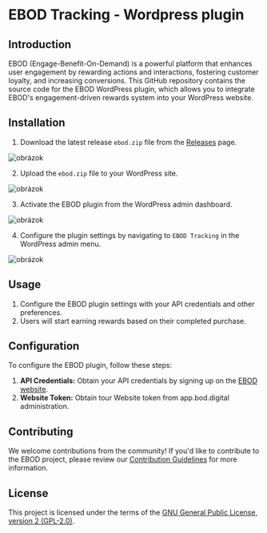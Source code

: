 # EBOD Tracking - Wordpress plugin

## Introduction

EBOD (Engage-Benefit-On-Demand) is a powerful platform that enhances user engagement by rewarding actions and interactions, fostering customer loyalty, and increasing conversions. 
This GitHub repository contains the source code for the EBOD WordPress plugin, which allows you to integrate EBOD's engagement-driven rewards system into your WordPress website.

## Installation

1. Download the latest release `ebod.zip` file from the [Releases](https://github.com/bod-digital/ebod-wordpress-plugin/releases/latest) page.

![obrázok](https://github.com/bod-digital/ebod-wordpress-plugin/assets/142394627/ebfad928-2aeb-44d5-9b90-a58efc027965)

2. Upload the `ebod.zip` file to your WordPress site.

![obrázok](https://github.com/bod-digital/ebod-wordpress-plugin/assets/142394627/161f111b-a5ab-49ac-818b-3a74a29b4e68)

3. Activate the EBOD plugin from the WordPress admin dashboard.

![obrázok](https://github.com/bod-digital/ebod-wordpress-plugin/assets/142394627/8598db53-19b9-4aba-ad32-35c80a4a89dd)

4. Configure the plugin settings by navigating to `EBOD Tracking` in the WordPress admin menu.

![obrázok](https://github.com/bod-digital/ebod-wordpress-plugin/assets/142394627/e15d7e64-f5c4-4419-a294-7be088c42df6)


## Usage

1. Configure the EBOD plugin settings with your API credentials and other preferences.
2. Users will start earning rewards based on their completed purchase.

## Configuration

To configure the EBOD plugin, follow these steps:

1. **API Credentials:** Obtain your API credentials by signing up on the [EBOD website](https://app.bod.digital).
2. **Website Token:** Obtain tour Website token from app.bod.digital administration. 

## Contributing

We welcome contributions from the community! If you'd like to contribute to the EBOD project, please review our [Contribution Guidelines](CONTRIBUTING.md) for more information.

## License

This project is licensed under the terms of the [GNU General Public License, version 2 (GPL-2.0)](LICENSE).
